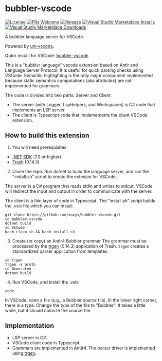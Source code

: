 # bubbler-vscode

[![License](https://img.shields.io/badge/license-MIT-green.svg)](https://github.com/xaxys/bubbler-vscode/LICENSE)
[![PRs Welcome](https://img.shields.io/badge/PRs-welcome-brightgreen.svg)](https://github.com/xaxys/bubbler-vscode/pulls)
[![Release](https://img.shields.io/github/v/release/xaxys/bubbler-vscode.svg)](https://github.com/xaxys/bubbler-vscode/releases)
[![Visual Studio Marketplace Installs](https://img.shields.io/visual-studio-marketplace/i/xaxys.Bubbler)](https://marketplace.visualstudio.com/items?itemName=xaxys.Bubbler)
[![Visual Studio Marketplace Downloads](https://img.shields.io/visual-studio-marketplace/d/xaxys.Bubbler)](https://marketplace.visualstudio.com/items?itemName=xaxys.Bubbler&ssr=false#version-history)

A bubbler language server for VSCode.

Powered by [uni-vscode](https://github.com/kaby76/uni-vscode).

Quick install for VSCode: [bubbler-vscode](https://marketplace.visualstudio.com/items?itemName=xaxys.Bubbler)

This is a "bubbler language" vscode extension based on Antlr
and Language Server Protocol. It is useful for quick parsing checks
using VSCode. Semantic highlighting is the only major component implemented
because static semantics computations (aka attributes) are not implemented
for grammars.

The code is divided into two parts:
Server and Client:

* The server (with Logger, LspHelpers, and Workspaces) is C# code that
implements an LSP server.
* The client is Typescript code that implemements the client VSCode
extension.

## How to build this extension

1) You will need prerequisites:

* [.NET SDK](https://dotnet.microsoft.com/) (7.0 or higher)
* [Trash](https://github.com/kaby76/Domemtech.Trash#install) (0.14.3)

2) Clone the repo. Run dotnet to build the language server, and run the "install.sh" script
to create the extesion for VSCode.

The server is a
C# program that reads stdin and writes to stdout. VSCode will redirect the input and output
in order to communicate with the server.

The client is a thin layer of code in Typescript. The "install.sh" script builds the
.vsix file which you can install.

```shell
git clone https://github.com/xaxys/bubbler-vscode.git
cd bubbler-vscode
dotnet build
cd VsCode
bash clean.sh && bash install.sh
```

3) Create (or copy) an Antlr4 Bubbler grammar
The grammar must be processed by the
[trgen](https://github.com/kaby76/Domemtech.Trash/tree/main/trgen) (0.14.3) application of Trash.
`trgen` creates a standardized parser application from templates.

```shell
cd Trgen
trgen -s proto
cd Generated
dotnet build
```

4) Run VSCode, and install the .vsix 

```
code .
```
    
In VSCode, open a file (e.g., a Bubbler source file). In the lower right corner, there is a type. Change
the type of the file to "Bubbler". It takes a little while, but it should colorize the source file.

## Implementation

* LSP server in C#.
* VSCode client code in Typescript.
* Grammars are implemented in Antlr4. The parser driver is implemented
using [trgen](https://github.com/kaby76/Domemtech.Trash/tree/main/trgen).
